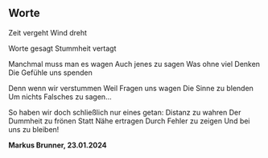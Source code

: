 ## Worte

Zeit vergeht
Wind dreht

Worte gesagt
Stummheit vertagt

Manchmal muss man es wagen
Auch jenes zu sagen
Was ohne viel Denken
Die Gefühle uns spenden

Denn wenn wir verstummen
Weil Fragen uns wagen
Die Sinne zu blenden
Um nichts Falsches zu sagen...

So haben wir doch schließlich nur eines getan:
Distanz zu wahren
Der Dummheit zu frönen
Statt Nähe ertragen
Durch
Fehler zu zeigen
Und bei uns zu bleiben!

__Markus Brunner, 23.01.2024__